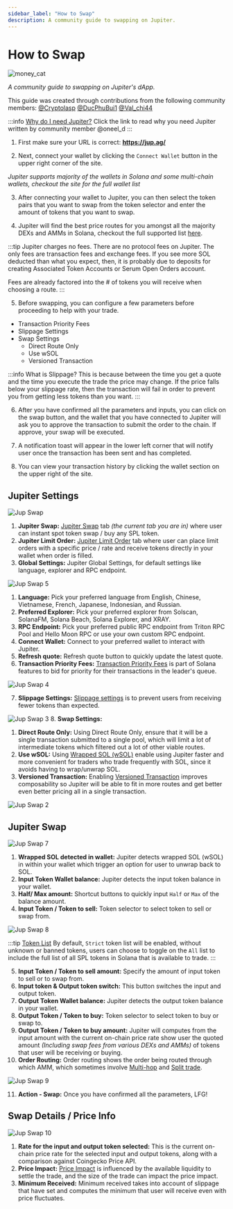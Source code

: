```yaml
---
sidebar_label: "How to Swap"
description: A community guide to swapping on Jupiter.
---
```


# How to Swap

![money_cat](../img/money_cat.png)

*A community guide to swapping on Jupiter's dApp.*

This guide was created through contributions from the following community members:  [@Cryptolasp](https://twitter.com/cryptolasp) [@DucPhuBui1](https://twitter.com/DucPhuBui1) [@Val_chi44](https://twitter.com/Val_chi44)

:::info [Why do I need Jupiter?](https://oneel.notion.site/Jupiter-Aggregation-0ef3149cd3bb485b8e118432e6cf8472)
Click the link to read why you need Jupiter written by community member @oneel_d
:::

1. First make sure your URL is correct: **https://jup.ag/**

2. Next, connect your wallet by clicking the `Connect Wallet` button in the upper right corner of the site.

<!-- ![Jup Swap 6](//img/jup-swap/jup-swap6.png) -->

*Jupiter supports majority of the wallets in Solana and some multi-chain wallets, checkout the site for the full wallet list*

3. After connecting your wallet to Jupiter, you can then select the token pairs that you want to swap from the token selector and enter the amount of tokens that you want to swap.

4. Jupiter will find the best price routes for you amongst all the majority DEXs and AMMs in Solana, checkout the full supported list [here](/partners).

:::tip Jupiter charges no fees.
There are no protocol fees on Jupiter.  The only fees are transaction fees and exchange fees. If you see more SOL deducted than what you expect, then, it is probably due to deposits for creating Associated Token Accounts or Serum Open Orders account.

Fees are already factored into the # of tokens you will receive when choosing a route.
:::

5. Before swapping, you can configure a few parameters before proceeding to help with your trade.
- Transaction Priority Fees
- Slippage Settings
- Swap Settings
    - Direct Route Only
    - Use wSOL
    - Versioned Transaction

:::info What is Slippage?
This is because between the time you get a quote and the time you execute the trade the price may change. If the price falls below your slippage rate, then the transaction will fail in order to prevent you from getting less tokens than you want.
:::

6. After you have confirmed all the parameters and inputs, you can click on the swap button, and the wallet that you have connected to Jupiter will ask you to approve the transaction to submit the order to the chain. If approve, your swap will be executed.

7. A notification toast will appear in the lower left corner that will notify user once the transaction has been sent and has completed.

8. You can view your transaction history by clicking the wallet section on the upper right of the site.

## Jupiter Settings

![Jup Swap](../img/jup-swap/jup-swap.png)

1. **Jupiter Swap:** [Jupiter Swap](https://jup.ag/) tab *(the current tab you are in)* where user can instant spot token swap / buy any SPL token.
2. **Jupiter Limit Order:** [Jupiter Limit Order](https://jup.ag/limit) tab where user can place limit orders with a specific price / rate and receive tokens directly in your wallet when order is filled.
3. **Global Settings:** Jupiter Global Settings, for default settings like language, explorer and RPC endpoint.

![Jup Swap 5](../img/jup-swap/jup-swap5.png)
   1. **Language:** Pick your preferred language from English, Chinese, Vietnamese, French, Japanese, Indonesian, and Russian.
   2. **Preferred Explorer:** Pick your preferred explorer from Solscan, SolanaFM, Solana Beach, Solana Explorer, and XRAY.
   3. **RPC Endpoint:** Pick your preferred public RPC endpoint from Triton RPC Pool and Hello Moon RPC or use your own custom RPC endpoint.
4. **Connect Wallet:** Connect to your preferred wallet to interact with Jupiter.
5. **Refresh quote:** Refresh quote button to quickly update the latest quote.
6. **Transaction Priority Fees:** [Transaction Priority Fees](https://docs.solana.com/proposals/fee_transaction_priority) is part of Solana features to bid for priority for their transactions in the leader's queue.

![Jup Swap 4](../img/jup-swap/jup-swap4.png)

7. **Slippage Settings:** [Slippage settings](./price-impact-slippage-price-warning) is to prevent users from receiving fewer tokens than expected.

![Jup Swap 3](../img/jup-swap/jup-swap3.png)
8. **Swap Settings:**
   1. **Direct Route Only:** Using Direct Route Only, ensure that it will be a single transaction submitted to a single pool, which will limit a lot of intermediate tokens which filtered out a lot of other viable routes.
   2. **Use wSOL:** Using [Wrapped SOL (wSOL)](../general/wrapped-sol) enable using Jupiter faster and more convenient for traders who trade frequently with SOL, since it avoids having to wrap/unwrap SOL.
   3. **Versioned Transaction:** Enabling [Versioned Transaction](/docs/additional-topics/composing-with-versioned-transaction) improves composability so Jupiter will be able to fit in more routes and get better even better pricing all in a single transaction.

![Jup Swap 2](../img/jup-swap/jup-swap2.png)

## Jupiter Swap

![Jup Swap 7](../img/jup-swap/jup-swap7.png)

1. **Wrapped SOL detected in wallet:** Jupiter detects wrapped SOL (wSOL) in within your wallet which trigger an option for user to unwrap back to SOL.
2. **Input Token Wallet balance:** Jupiter detects the input token balance in your wallet.
3. **Half/ Max amount:** Shortcut buttons to quickly input `Half` or `Max` of the balance amount.
4. **Input Token / Token to sell:** Token selector to select token to sell or swap from.

![Jup Swap 8](../img/jup-swap/jup-swap8.png)

:::tip [Token List](/docs/token-list/token-list-api)
By default, `Strict` token list will be enabled, without unknown or banned tokens, users can choose to toggle on the `All` list to include the full list of all SPL tokens in Solana that is available to trade.
:::

5. **Input Token / Token to sell amount:** Specify the amount of input token to sell or to swap from.
6. **Input token & Output token switch:** This button switches the input and output token.
7. **Output Token Wallet balance:** Jupiter detects the output token balance in your wallet.
8. **Output Token / Token to buy:** Token selector to select token to buy or swap to.
9. **Output Token / Token to buy amount:** Jupiter will computes from the input amount with the current on-chain price rate show user the quoted amount *(Including swap fees from various DEXs and AMMs)* of tokens that user will be receiving or buying.
10. **Order Routing:** Order routing shows the order being routed through which AMM, which sometimes involve [Multi-hop](/docs/legacy/how-does-jupiter-work#multi-hop-routes) and [Split trade](/docs/legacy/how-does-jupiter-work#trade-splitting).

![Jup Swap 9](../img/jup-swap/jup-swap9.png)

11. **Action - Swap:** Once you have confirmed all the parameters, LFG!

## Swap Details / Price Info

![Jup Swap 10](../img/jup-swap/jup-swap10.png)

1. **Rate for the input and output token selected:** This is the current on-chain price rate for the selected input and output tokens, along with a comparison against Coingecko Price API.
2. **Price Impact:** [Price Impact](./price-impact-slippage-price-warning#price-impact) is influenced by the available liquidity to settle the trade, and the size of the trade can impact the price impact.
3. **Minimum Received:** Minimum received takes into account of slippage that have set and computes the minimum that user will receive even with price fluctuates.

